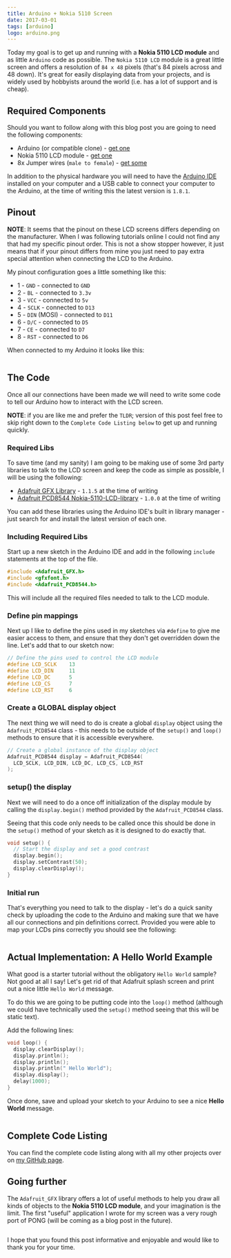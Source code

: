 ```yaml
---
title: Arduino + Nokia 5110 Screen
date: 2017-03-01
tags: [arduino]
logo: arduino.png
---
```

Today my goal is to get up and running with a **Nokia 5110 LCD module** and as little `Arduino` code as possible. The `Nokia 5110 LCD` module is a great little screen and offers a resolution of `84 x 48` pixels (that's 84 pixels across and 48 down). It's great for easily displaying data from your projects, and is widely used by hobbyists around the world (i.e. has a lot of support and is cheap).

## Required Components
Should you want to follow along with this blog post you are going to need the following components:

- Arduino (or compatible clone) - [get one](https://www.banggood.com/Geekcreit-UNO-R3-ATmega16U2-AVR-Development-Module-Board-Without-USB-Cable-Geekcreit-for-Arduino-products-that-work-with-official-Arduino-boards-p-1044808.html?imageAb=1&p=5T250523689812015082&stayold=1&akmClientCountry=CA&cur_warehouse=CN)
- Nokia 5110 LCD module - [get one](https://www.banggood.com/5110-LCD-Display-Module-White-Backlight-p-1272124.html?imageAb=1&p=5T250523689812015082&stayold=1&cur_warehouse=CN&akmClientCountry=CA)
- 8x Jumper wires (`male to female`) - [get some](https://www.banggood.com/120pcs-Multicolored-Dupont-Wire-Male-to-Female-Male-to-Male-Female-to-Female-Jumper-Wire-Kit-p-1262667.html?p=5T250523689812015082&stayold=1&cur_warehouse=CN)

In addition to the physical hardware you will need to have the [Arduino IDE](https://www.arduino.cc/en/software) installed on your computer and a USB cable to connect your computer to the Arduino, at the time of writing this the latest version is `1.8.1`.

## Pinout
**NOTE**: It seems that the pinout on these LCD screens differs depending on the manufacturer. When I was following tutorials online I could not find any that had my specific pinout order. This is not a show stopper however, it just means that if your pinout differs from mine you just need to pay extra special attention when connecting the LCD to the Arduino.

My pinout configuration goes a little something like this:

- 1 - `GND` - connected to `GND`
- 2 - `BL` - connected to `3.3v`
- 3 - `VCC` - connected to `5v`
- 4 - `SCLK` - connected to `D13`
- 5 - `DIN` (MOSI) - connected to `D11`
- 6 - `D/C` - connected to `D5`
- 7 - `CE` - connected to `D7`
- 8 - `RST` - connected to `D6`

When connected to my Arduino it looks like this:

<img src="./001.jpg" alt="">

## The Code
Once all our connections have been made we will need to write some code to tell our Arduino how to interact with the LCD screen.

**NOTE**: if you are like me and prefer the `TLDR`; version of this post feel free to skip right down to the `Complete Code Listing below` to get up and running quickly.

### Required Libs
To save time (and my sanity) I am going to be making use of some 3rd party libraries to talk to the LCD screen and keep the code as simple as possible, I will be using the following:

- [Adafruit GFX Library](https://github.com/adafruit/Adafruit-GFX-Library) - `1.1.5` at the time of writing
- [Adafruit PCD8544 Nokia-5110-LCD-library](https://github.com/adafruit/Adafruit-PCD8544-Nokia-5110-LCD-library) - `1.0.0` at the time of writing

You can add these libraries using the Arduino IDE's built in library manager - just search for and install the latest version of each one.

### Including Required Libs
Start up a new sketch in the Arduino IDE and add in the following `include` statements at the top of the file.

```cpp
#include <Adafruit_GFX.h>
#include <gfxfont.h>
#include <Adafruit_PCD8544.h>
```

This will include all the required files needed to talk to the LCD module.

### Define pin mappings
Next up I like to define the pins used in my sketches via `#define` to give me easier access to them, and ensure that they don't get overridden down the line. Let's add that to our sketch now:

```cpp
// Define the pins used to control the LCD module
#define LCD_SCLK    13
#define LCD_DIN     11
#define LCD_DC      5
#define LCD_CS      7
#define LCD_RST     6
```

### Create a GLOBAL display object
The next thing we will need to do is create a global `display` object using the `Adafruit_PCD8544` class - this needs to be outside of the `setup()` and `loop()` methods to ensure that it is accessible everywhere.

```cpp
// Create a global instance of the display object
Adafruit_PCD8544 display = Adafruit_PCD8544(
  LCD_SCLK, LCD_DIN, LCD_DC, LCD_CS, LCD_RST
);
```

### setup() the display
Next we will need to do a once off initialization of the display module by calling the `display.begin()` method provided by the `Adafruit_PCD8544` class.

Seeing that this code only needs to be called once this should be done in the `setup()` method of your sketch as it is designed to do exactly that.

```cpp
void setup() {
  // Start the display and set a good contrast
  display.begin();
  display.setContrast(50);
  display.clearDisplay();
}
```

### Initial run
That's everything you need to talk to the display - let's do a quick sanity check by uploading the code to the Arduino and making sure that we have all our connections and pin definitions correct. Provided you were able to map your LCDs pins correctly you should see the following:

<img src="./002.jpg" alt="">

## Actual Implementation: A Hello World Example
What good is a starter tutorial without the obligatory `Hello World` sample? Not good at all I say! Let's get rid of that Adafruit splash screen and print out a nice little `Hello World` message.

To do this we are going to be putting code into the `loop()` method (although we could have technically used the `setup()` method seeing that this will be static text).

Add the following lines:

```cpp
void loop() {
  display.clearDisplay();
  display.println();
  display.println();
  display.println(" Hello World");
  display.display();
  delay(1000);
}
```

Once done, save and upload your sketch to your Arduino to see a nice **Hello World** message.

<img src="./003.jpg" alt="">

## Complete Code Listing
You can find the complete code listing along with all my other projects over on [my GitHub page](https://github.com/rniemand/code-samples/tree/main/blog-posts/2017/2017-03-01).

## Going further
The `Adafruit_GFX` library offers a lot of useful methods to help you draw all kinds of objects to the **Nokia 5110 LCD module**, and your imagination is the limit. The first "useful" application I wrote for my screen was a very rough port of PONG (will be coming as a blog post in the future).

<img src="./004.jpg" alt="">

I hope that you found this post informative and enjoyable and would like to thank you for your time.
